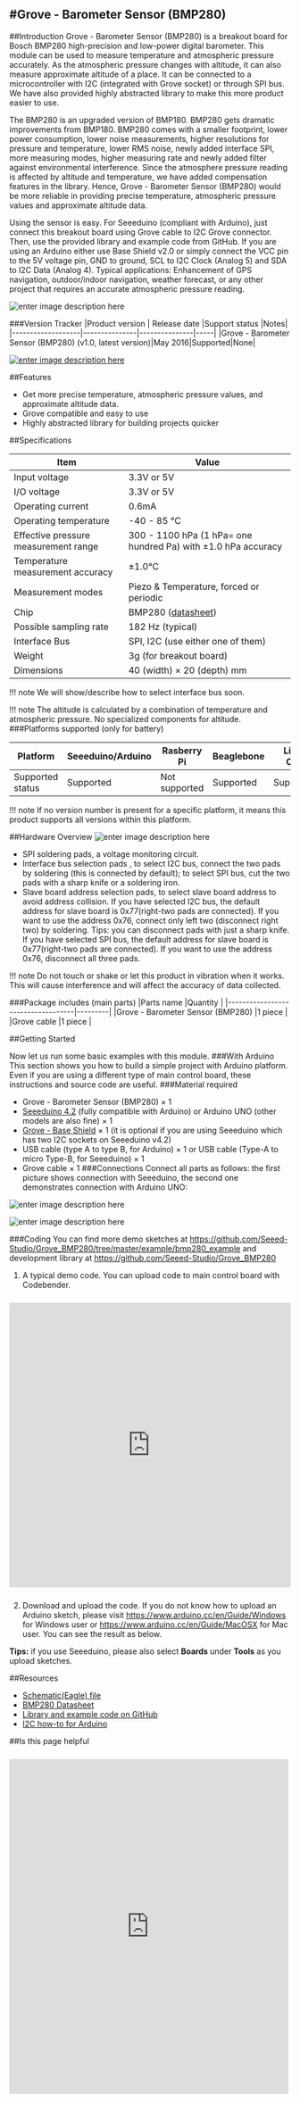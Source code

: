 #Grove - Barometer Sensor (BMP280)
---------

##Introduction
Grove - Barometer Sensor (BMP280) is a breakout board for Bosch BMP280 high-precision and low-power digital barometer. This module can be used to measure temperature and atmospheric pressure accurately. As the atmospheric pressure changes with altitude, it can also measure approximate altitude of a place. It can be connected to a microcontroller with I2C (integrated with Grove socket) or through SPI bus. We have also provided highly abstracted library to make this more product easier to use.

The BMP280 is an upgraded version of BMP180. BMP280 gets dramatic improvements from BMP180. BMP280 comes with a smaller footprint, lower power consumption, lower noise measurements, higher resolutions for pressure and temperature, lower RMS noise, newly added interface SPI, more measuring modes, higher measuring rate and newly added filter against environmental interference. Since the atmosphere pressure reading is affected by altitude and temperature, we have added compensation features in the library. Hence, Grove - Barometer Sensor (BMP280) would be more reliable in providing precise temperature, atmospheric pressure values and approximate altitude data.

Using the sensor is easy. For Seeeduino (compliant with Arduino), just connect this breakout board using Grove cable to I2C Grove connector. Then, use the provided library and example code from GitHub. If you are using an Arduino either use Base Shield v2.0 or simply connect the VCC pin to the 5V voltage pin, GND to ground, SCL to I2C Clock (Analog 5) and SDA to I2C Data (Analog 4).
Typical applications: Enhancement of GPS navigation, outdoor/indoor navigation, weather forecast, or any other project that requires an accurate atmospheric pressure reading.

![enter image description here](http://www.seeedstudio.com/wiki/images/d/da/Grove_-_Barometer_Sensor_%28BMP280%29_700_s.jpg)

###Version Tracker
|Product version	| Release date	|Support status	|Notes|
|-------------------|---------------|---------------|-----|
|Grove - Barometer Sensor (BMP280) (v1.0, latest version)|May 2016|Supported|None|


[![enter image description here](http://www.seeedstudio.com/wiki/images/thumb/d/d0/Get_One_Now_Banner.png/150px-Get_One_Now_Banner.png)](http://www.seeedstudio.com/depot/Grove-Barometer-Sensor-BMP280-p-2652.html)


##Features

- Get more precise temperature, atmospheric pressure values, and approximate altitude data.
- Grove compatible and easy to use
- Highly abstracted library for building projects quicker

##Specifications

|Item|Value|
|---|---|
|Input voltage	|3.3V or 5V|
|I/O voltage	|3.3V or 5V|
|Operating current	|0.6mA|
|Operating temperature	|-40 - 85 ℃|
|Effective pressure measurement range	|300 - 1100 hPa (1 hPa= one hundred Pa) with ±1.0 hPa accuracy|
|Temperature measurement accuracy	|±1.0°C|
|Measurement modes|	Piezo & Temperature, forced or periodic|
|Chip	|BMP280 ([datasheet](http://www.seeedstudio.com/wiki/images/5/59/Grove_-_Barometer_Sensor_%28BMP280%29_BMP280-DS001-12_Datasheet.pdf))|
|Possible sampling rate	|182 Hz (typical)|
|Interface Bus|	SPI, I2C (use either one of them)|
|Weight	|3g (for breakout board)|
|Dimensions	|40 (width) × 20 (depth) mm|

!!! note
    We will show/describe how to select interface bus soon.


!!! note
    The altitude is calculated by a combination of temperature and atmospheric pressure. No specialized components for altitude.
###Platforms supported (only for battery)

|Platform	     |Seeeduino/Arduino	|Rasberry Pi	|Beaglebone|	LinkIt ONE|
|----------------|------------------|---------------|----------|--------------|
|Supported status|	Supported       |Not supported  |Supported |Supported     |

!!! note
    If no version number is present for a specific platform, it means this product supports all versions within this platform.

##Hardware Overview
![enter image description here](http://www.seeedstudio.com/wiki/images/e/ec/Grove_-_Barometer_Sensor_%28BMP280%29_Components_1200_s.jpg)

- SPI soldering pads, a voltage monitoring circuit.
- Interface bus selection pads , to select I2C bus, connect the     two pads by soldering (this is connected by default); to select SPI bus, cut the two pads with a sharp knife or a soldering iron.
- Slave board address selection pads, to select slave board address to avoid address collision.
If you have selected I2C bus, the default address for slave board is 0x77(right-two pads are connected). If you want to use the address 0x76, connect only left two (disconnect right two) by soldering. Tips: you can disconnect pads with just a sharp knife.
If you have selected SPI bus, the default address for slave board is 0x77(right-two pads are connected). If you want to use the address 0x76, disconnect all three pads.

!!! note
    Do not touch or shake or let this product in vibration when it works. This will cause interference and will affect the accuracy of data collected.

###Package includes (main parts)
|Parts name                         |Quantity |
|-----------------------------------|---------|
|Grove - Barometer Sensor (BMP280)	|1 piece  |
|Grove cable	                    |1 piece  |


##Getting Started

Now let us run some basic examples with this module.
###With Arduino
This section shows you how to build a simple project with Arduino platform. Even if you are using a different type of main control board, these instructions and source code are useful.
###Material required
- Grove - Barometer Sensor (BMP280) × 1
- [Seeeduino 4.2](http://www.seeedstudio.com/depot/Seeeduino-V42-p-2517.html) (fully compatible with Arduino) or Arduino UNO (other models are also fine) × 1
- [Grove - Base Shield](http://www.seeedstudio.com/wiki/Grove_-_Base_shield_v2) × 1 (it is optional if you are using Seeeduino which has two I2C sockets on Seeeduino v4.2)
- USB cable (type A to type B, for Arduino) × 1 or USB cable (Type-A to micro Type-B, for Seeeduino) × 1
- Grove cable × 1
###Connections
Connect all parts as follows: the first picture shows connection with Seeeduino, the second one demonstrates connection with Arduino UNO:

![enter image description here](http://www.seeedstudio.com/wiki/images/3/38/Grove_-_Barometer_Sensor_%28BMP280%29_Demo_Seeeduino_1200_s.jpg)

![enter image description here](http://www.seeedstudio.com/wiki/images/thumb/3/34/Grove_-_Barometer_Sensor_%28BMP280%29_Demo_Arduino_UNO.jpg/600px-Grove_-_Barometer_Sensor_%28BMP280%29_Demo_Arduino_UNO.jpg)

###Coding
You can find more demo sketches at https://github.com/Seeed-Studio/Grove_BMP280/tree/master/example/bmp280_example and development library at https://github.com/Seeed-Studio/Grove_BMP280
1. A typical demo code. You can upload code to main control board with Codebender.

<iframe style="height: 510px; width: 100%; margin: 10px 0 10px;" allowTransparency="true" src="https://codebender.cc/embed/sketch:305323" frameborder="0"></iframe>

2. Download and upload the code. If you do not know how to upload an Arduino sketch, please visit https://www.arduino.cc/en/Guide/Windows for Windows user or https://www.arduino.cc/en/Guide/MacOSX for Mac user. You can see the result as below.

**Tips:** if you use Seeeduino, please also select **Boards** under **Tools** as you upload sketches.

##Resources
- [Schematic(Eagle) file](http://www.seeedstudio.com/wiki/images/5/55/Battery_kit-3.7V_520mAh_Schematics.zip)
- [BMP280 Datasheet](http://www.seeedstudio.com/wiki/images/5/59/Grove_-_Barometer_Sensor_%28BMP280%29_BMP280-DS001-12_Datasheet.pdf)
- [Library and example code on GitHub](https://github.com/Seeed-Studio/Grove_BMP280)
- [I2C how-to for Arduino](https://www.arduino.cc/en/Reference/Wire)

##Is this page helpful
<iframe style="height: 600px; width: 500px; margin: 10px 0 10px;" allowTransparency="true" src="https://www.surveymonkey.com/r/P56YN6P" frameborder="0"></iframe>